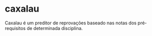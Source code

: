 # caxalau
Caxalau é um preditor de reprovações baseado nas notas dos pré-requisitos de determinada disciplina.
